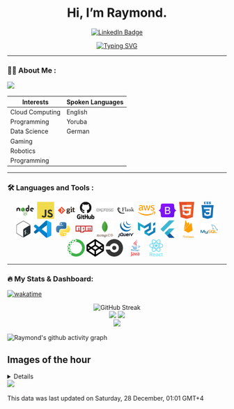 <h1 align="center"> Hi, I’m Raymond.</h1>

<div id="badges" align="center">
  <a href="https://www.linkedin.com/in/raym0ndy">
    <img src="https://img.shields.io/badge/LinkedIn-blue?style=for-the-badge&logo=linkedin&logoColor=white" alt="LinkedIn Badge"/>
  </a>

[![Typing SVG](https://readme-typing-svg.herokuapp.com?size=25&duration=3000&color=FFFFFF&lines=%E2%80%9CKnowledge+is+power.%E2%80%9D+)](https://git.io/typing-svg)
</div>

---

### :man_technologist: About Me :

<img src="https://i.imgflip.com/6d9s2r.jpg" width="350">


| Interests | Spoken Languages |
| --------- | --------- |
| Cloud Computing | English |
| Programming| Yoruba  |
| Data Science | German |
| Gaming|   |
| Robotics |  |
| Programming|   |

---

### :hammer_and_wrench: Languages and Tools :
<div align="center">
  <img src="https://github.com/devicons/devicon/blob/master/icons/nodejs/nodejs-original-wordmark.svg" title="NodeJS" alt="NodeJS" width="40" height="40"/>&nbsp;
  <img src="https://github.com/devicons/devicon/blob/master/icons/javascript/javascript-original.svg" title="JavaScript" alt="JavaScript" width="40" height="40"/>&nbsp;
  <img src="https://github.com/devicons/devicon/blob/master/icons/git/git-original-wordmark.svg" title="Git" **alt="Git" width="40" height="40"/>
  <img src="https://github.com/devicons/devicon/blob/master/icons/github/github-original-wordmark.svg" title="Github" **alt="Github" width="40" height="40"/>
  <img src="https://github.com/devicons/devicon/blob/master/icons/express/express-original-wordmark.svg" title="Express" alt="Express" width="40" height="40"/>&nbsp;
  <img src="https://github.com/devicons/devicon/blob/master/icons/flask/flask-original-wordmark.svg" title="Flask" alt="Flask" width="40" height="40"/>&nbsp;
  <img src="https://github.com/devicons/devicon/blob/master/icons/amazonwebservices/amazonwebservices-plain-wordmark.svg" title="AWS" alt="AWS" width="40" height="40"/>&nbsp;
  <img src="https://github.com/devicons/devicon/blob/master/icons/bootstrap/bootstrap-original.svg" title="Bootstrap" **alt="Bootstrap" width="40" height="40"/>
  <img src="https://github.com/devicons/devicon/blob/master/icons/html5/html5-original.svg" title="HTML5" alt="HTML" width="40" height="40"/>&nbsp;
  <img src="https://github.com/devicons/devicon/blob/master/icons/css3/css3-plain-wordmark.svg"  title="CSS3" alt="CSS" width="40" height="40"/>&nbsp;
  <img src="https://github.com/devicons/devicon/blob/master/icons/bash/bash-original.svg" title="Bash" **alt="Bash" width="40" height="40"/>
  <img src="https://github.com/devicons/devicon/blob/master/icons/vscode/vscode-original.svg" title="Vscode" alt="Vscode" width="40" height="40"/>&nbsp;
  <img src="https://github.com/devicons/devicon/blob/master/icons/python/python-original.svg" title="Python" alt="Python" width="40" height="40"/>&nbsp;
  <img src="https://github.com/devicons/devicon/blob/master/icons/npm/npm-original-wordmark.svg" title="npm" alt="npm" width="40" height="40"/>&nbsp;
  <img src="https://github.com/devicons/devicon/blob/master/icons/mongodb/mongodb-original-wordmark.svg" title="Mongodb" alt="Mongodb" width="40" height="40"/>&nbsp;
  <img src="https://github.com/devicons/devicon/blob/master/icons/jquery/jquery-original-wordmark.svg" title="jquery" alt="jquery" width="40" height="40"/>&nbsp;
  <img src="https://github.com/devicons/devicon/blob/master/icons/materialui/materialui-original.svg" title="Material UI" alt="Material UI" width="40" height="40"/>&nbsp;
  <img src="https://github.com/devicons/devicon/blob/master/icons/flutter/flutter-original.svg" title="Flutter" alt="Flutter" width="40" height="40"/>&nbsp;
  <img src="https://github.com/devicons/devicon/blob/master/icons/firebase/firebase-plain-wordmark.svg" title="Firebase" alt="Firebase" width="40" height="40"/>&nbsp;
  <img src="https://github.com/devicons/devicon/blob/master/icons/mysql/mysql-original-wordmark.svg" title="MySQL"  alt="MySQL" width="40" height="40"/>&nbsp;
  <img src="https://github.com/devicons/devicon/blob/master/icons/anaconda/anaconda-original.svg" title="Anaconda" **alt="Anaconda" width="40" height="40"/>
  <img src="https://github.com/devicons/devicon/blob/master/icons/codepen/codepen-plain.svg" title="Codepen" **alt="Codepen" width="40" height="40"/>
  <img src="https://github.com/devicons/devicon/blob/master/icons/circleci/circleci-plain.svg" title="Circleci" alt="Circleci" width="40" height="40"/>&nbsp;
  <img src="https://github.com/devicons/devicon/blob/master/icons/java/java-original-wordmark.svg" title="Java" alt="Java" width="40" height="40"/>&nbsp;
  <img src="https://github.com/devicons/devicon/blob/master/icons/react/react-original-wordmark.svg" title="React" alt="React" width="40" height="40"/>&nbsp;
</div>


---

### :fire: My Stats & Dashboard:
[![wakatime](https://wakatime.com/badge/user/40328614-9e60-43c7-87e1-c9c0b9514952.svg)](https://wakatime.com/@40328614-9e60-43c7-87e1-c9c0b9514952)
<div align="center">

![GitHub Streak](http://github-readme-streak-stats.herokuapp.com?user=raymondariwoola&theme=cobalt&hide_border=true&date_format=j%20M%5B%20Y%5D&fire=DD2727)
<br>
<img width="48%" src="https://github-readme-stats.vercel.app/api?username=raymondariwoola&layout=compact&theme=radical&show_icons=true&line_height=33&count_private=true" />
<img width="43%" src="https://github-readme-stats.vercel.app/api/top-langs?username=raymondariwoola&layout=compact&theme=radical&show_icons=true&line_height=27&langs_count=8&count_private=true" />
<br>
<img height="235px" src="https://github-readme-stats.vercel.app/api/wakatime?username=raymondariwoola&theme=radical&show_icons=true&line_height=27" />
</div>

![Raymond's github activity graph](https://activity-graph.herokuapp.com/graph?username=raymondariwoola&theme=dracula)


## Images of the hour
<details>
<img src="https://source.unsplash.com/random/200x200/?coding"> 
<img src="https://source.unsplash.com/random/200x200/?programming"> 
<img src="https://source.unsplash.com/random/200x200/?tech">
</details>

<!--
<details>
![views](https://komarev.com/ghpvc/?username=raymondariwoola&style=plastic&label=Profile+Visitors)

![](https://hit.yhype.me/github/profile?user_id=58448235)
</details>
-->
<img src="https://media.giphy.com/media/zKAUwFIbFiKAyCrKjZ/giphy.gif"/>

This data was last updated on Saturday, 28 December, 01:01 GMT+4